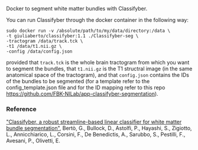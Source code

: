 Docker to segment white matter bundles with Classifyber.

You can run Classifyber through the docker container in the following way: 

```
sudo docker run -v /absolute/path/to/my/data/directory:/data \
-t giuliaberto/classifyber:1.1 ./Classifyber-seg \
-tractogram /data/track.tck \
-t1 /data/t1.nii.gz \
-config /data/config.json
```

provided that ```track.tck``` is the whole brain tractogram from which you want to segment the bundles, that ```t1.nii.gz``` is the T1 structral image (in the same anatomical space of the tractogram), and that ```config.json``` contains the IDs of the bundles to be segmented (for a template refer to the config_template.json file and for the ID mapping refer to this repo https://github.com/FBK-NILab/app-classifyber-segmentation).  

### Reference
["Classifyber, a robust streamline-based linear classifier for white matter bundle segmentation"](https://www.biorxiv.org/content/10.1101/2020.02.10.942714v1), Bertò, G., Bullock, D., Astolfi, P., Hayashi, S., Zigiotto, L., Annicchiarico, L., Corsini, F., De Benedictis, A., Sarubbo, S., Pestilli, F., Avesani, P., Olivetti, E.
